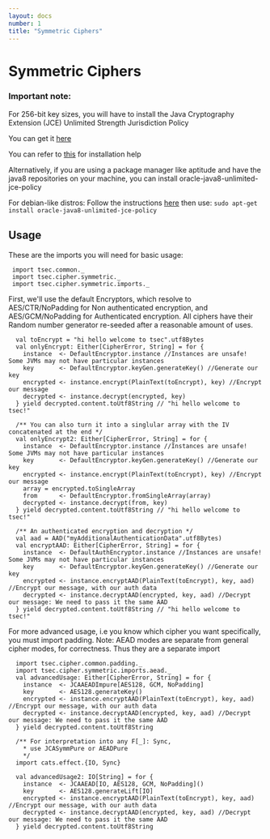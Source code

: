 ```yaml
---
layout: docs
number: 1
title: "Symmetric Ciphers"
---
```


# Symmetric Ciphers

### Important note:
For 256-bit key sizes, you will have to install the
Java Cryptography Extension (JCE) Unlimited Strength Jurisdiction Policy
    
You can get it [here](http://www.oracle.com/technetwork/java/javase/downloads/jce8-download-2133166.html)
    
You can refer to [this](https://stackoverflow.com/questions/41580489/how-to-install-unlimited-strength-jurisdiction-policy-files) for installation help 
    
Alternatively, if you are using a package manager like aptitude and have the java8 repositories on your machine,
you can install oracle-java8-unlimited-jce-policy
   
For debian-like distros:
Follow the instructions [here](http://tipsonubuntu.com/2016/07/31/install-oracle-java-8-9-ubuntu-16-04-linux-mint-18)
then use: `sudo apt-get install oracle-java8-unlimited-jce-policy`

## Usage

These are the imports you will need for basic usage:

```tut:silent
 import tsec.common._
 import tsec.cipher.symmetric._
 import tsec.cipher.symmetric.imports._
```

First, we'll use the default Encryptors, which resolve to AES/CTR/NoPadding for Non authenticated encryption,
and AES/GCM/NoPadding for Authenticated encryption. All ciphers have their Random number generator re-seeded
after a reasonable amount of uses.

```tut
  val toEncrypt = "hi hello welcome to tsec".utf8Bytes
  val onlyEncrypt: Either[CipherError, String] = for {
    instance  <- DefaultEncryptor.instance //Instances are unsafe! Some JVMs may not have particular instances
    key       <- DefaultEncryptor.keyGen.generateKey() //Generate our key
    encrypted <- instance.encrypt(PlainText(toEncrypt), key) //Encrypt our message
    decrypted <- instance.decrypt(encrypted, key)
  } yield decrypted.content.toUtf8String // "hi hello welcome to tsec!"

  /** You can also turn it into a singlular array with the IV concatenated at the end */
  val onlyEncrypt2: Either[CipherError, String] = for {
    instance  <- DefaultEncryptor.instance //Instances are unsafe! Some JVMs may not have particular instances
    key       <- DefaultEncryptor.keyGen.generateKey() //Generate our key
    encrypted <- instance.encrypt(PlainText(toEncrypt), key) //Encrypt our message
    array = encrypted.toSingleArray
    from      <- DefaultEncryptor.fromSingleArray(array)
    decrypted <- instance.decrypt(from, key)
  } yield decrypted.content.toUtf8String // "hi hello welcome to tsec!"

  /** An authenticated encryption and decryption */
  val aad = AAD("myAdditionalAuthenticationData".utf8Bytes)
  val encryptAAD: Either[CipherError, String] = for {
    instance  <- DefaultAuthEncryptor.instance //Instances are unsafe! Some JVMs may not have particular instances
    key       <- DefaultEncryptor.keyGen.generateKey() //Generate our key
    encrypted <- instance.encryptAAD(PlainText(toEncrypt), key, aad) //Encrypt our message, with our auth data
    decrypted <- instance.decryptAAD(encrypted, key, aad) //Decrypt our message: We need to pass it the same AAD
  } yield decrypted.content.toUtf8String // "hi hello welcome to tsec!"
```

For more advanced usage, i.e you know which cipher you want specifically, you must import padding.
Note: AEAD modes are separate from general cipher modes, for correctness. Thus they are a separate import

```tut
  import tsec.cipher.common.padding._
  import tsec.cipher.symmetric.imports.aead._
  val advancedUsage: Either[CipherError, String] = for {
    instance  <- JCAAEADImpure[AES128, GCM, NoPadding]
    key       <- AES128.generateKey()
    encrypted <- instance.encryptAAD(PlainText(toEncrypt), key, aad) //Encrypt our message, with our auth data
    decrypted <- instance.decryptAAD(encrypted, key, aad) //Decrypt our message: We need to pass it the same AAD
  } yield decrypted.content.toUtf8String

  /** For interpretation into any F[_]: Sync,
    * use JCASymmPure or AEADPure
    */
  import cats.effect.{IO, Sync}

  val advancedUsage2: IO[String] = for {
    instance  <- JCAAEAD[IO, AES128, GCM, NoPadding]()
    key       <- AES128.generateLift[IO]
    encrypted <- instance.encryptAAD(PlainText(toEncrypt), key, aad) //Encrypt our message, with our auth data
    decrypted <- instance.decryptAAD(encrypted, key, aad) //Decrypt our message: We need to pass it the same AAD
  } yield decrypted.content.toUtf8String
```